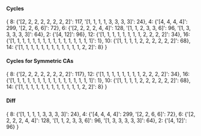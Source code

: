 #### Cycles
{
	8: {'[2, 2, 2, 2, 2, 2, 2, 2]': 117, 
		'[1, 1, 1, 1, 3, 3, 3, 3]': 24}, 
	4: {'[4, 4, 4, 4]': 299, 
		'[2, 2, 6, 6]': 72}, 
	6: {'[2, 2, 2, 2, 4, 4]': 128, 
		'[1, 1, 2, 3, 3, 6]': 96, 
		'[1, 3, 3, 3, 3, 3]': 64}, 
	2: {'[4, 12]': 96}, 
	12: {'[1, 1, 1, 1, 1, 1, 1, 1, 2, 2, 2, 2]': 34}, 
	16: {'[1, 1, 1, 1, 1, 1, 1, 1, 1, 1, 1, 1, 1, 1, 1, 1]': 1}, 
	10: {'[1, 1, 1, 1, 2, 2, 2, 2, 2, 2]': 68},
	14: {'[1, 1, 1, 1, 1, 1, 1, 1, 1, 1, 1, 1, 2, 2]': 8}
}

#### Cycles for Symmetric CAs
{
	8: {'[2, 2, 2, 2, 2, 2, 2, 2]': 117}, 
	12: {'[1, 1, 1, 1, 1, 1, 1, 1, 2, 2, 2, 2]': 34}, 
	16: {'[1, 1, 1, 1, 1, 1, 1, 1, 1, 1, 1, 1, 1, 1, 1, 1]': 1}, 
	10: {'[1, 1, 1, 1, 2, 2, 2, 2, 2, 2]': 68}, 
	14: {'[1, 1, 1, 1, 1, 1, 1, 1, 1, 1, 1, 1, 2, 2]': 8}
}

#### Diff
{
	8: {'[1, 1, 1, 1, 3, 3, 3, 3]': 24}, 
	4: {'[4, 4, 4, 4]': 299, 
		'[2, 2, 6, 6]': 72}, 
	6: {'[2, 2, 2, 2, 4, 4]': 128, 
		'[1, 1, 2, 3, 3, 6]': 96, 
		'[1, 3, 3, 3, 3, 3]': 64}, 
	2: {'[4, 12]': 96}
}

